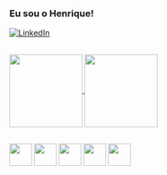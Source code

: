 ### Eu sou o Henrique!
[![LinkedIn](https://img.shields.io/badge/LinkedIn-0077B5?style=for-the-badge&logo=linkedin&logoColor=white)](https://www.linkedin.com/in/henriqaqui/)

##

<a href="https://github.com/henriqaqui">
  <img height=130em align="center" src="https://github-readme-stats.vercel.app/api?username=henriqaqui&show_icons=true&hide_title=true&rank_icon=github&include_all_commits=true" />
</a>
<a href="https://github.com/henriqaqui">
  <img height=130em align="center" src="https://github-readme-stats.vercel.app/api/top-langs?username=henriqaqui&layout=compact&langs_count=8&hide_title=true" />
</a>
<!--https://github.com/anuraghazra/github-readme-stats/-->

##

<div style="display: inline_block">
<img src="https://cdn.jsdelivr.net/gh/devicons/devicon@latest/icons/c/c-original.svg" width=40/>
<img src="https://cdn.jsdelivr.net/gh/devicons/devicon@latest/icons/python/python-original.svg" width=40/>
<img src="https://cdn.jsdelivr.net/gh/devicons/devicon@latest/icons/html5/html5-original.svg" width=40/>
<img src="https://cdn.jsdelivr.net/gh/devicons/devicon@latest/icons/css3/css3-original.svg" width=40/>
<img src="https://cdn.jsdelivr.net/gh/devicons/devicon@latest/icons/javascript/javascript-original.svg" width=40/>
</div>
<!--Mais ícones https://devicon.dev/-->
